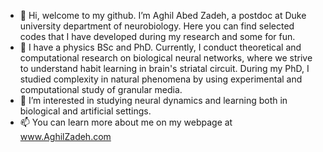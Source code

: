 - 👋 Hi, welcome to my github. I’m Aghil Abed Zadeh, a postdoc at Duke university department of neurobiology. Here you can find selected codes that I have developed during my research and some for fun.
- 👀 I have a physics BSc and PhD. Currently, I conduct theoretical and computational research on biological neural networks, where we strive to understand habit learning in brain's striatal circuit. During my PhD, I studied complexity in natural phenomena by using experimental and computational study of granular media.
- 🌱 I’m interested in studying neural dynamics and learning both in biological and artificial settings.  
- 📫 You can learn more about me on my webpage at www.AghilZadeh.com

<!---
AghilZadeh/AghilZadeh is a ✨ special ✨ repository because its `README.md` (this file) appears on your GitHub profile.
You can click the Preview link to take a look at your changes.
--->
